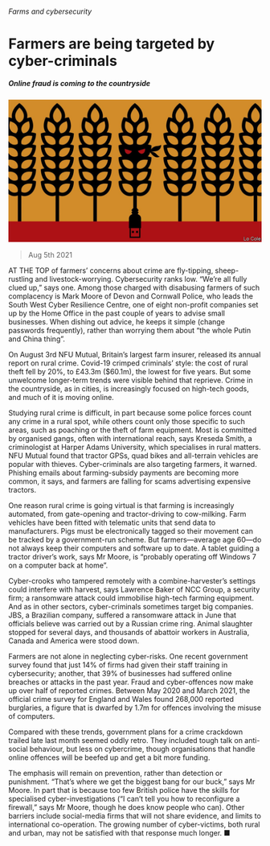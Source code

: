 ###### Farms and cybersecurity

# Farmers are being targeted by cyber-criminals 

##### Online fraud is coming to the countryside 

![image](images/20210807_BRD001_0.jpg) 

> Aug 5th 2021 

AT THE TOP of farmers’ concerns about crime are fly-tipping, sheep-rustling and livestock-worrying. Cybersecurity ranks low. “We’re all fully clued up,” says one. Among those charged with disabusing farmers of such complacency is Mark Moore of Devon and Cornwall Police, who leads the South West Cyber Resilience Centre, one of eight non-profit companies set up by the Home Office in the past couple of years to advise small businesses. When dishing out advice, he keeps it simple (change passwords frequently), rather than worrying them about “the whole Putin and China thing”.

On August 3rd NFU Mutual, Britain’s largest farm insurer, released its annual report on rural crime. Covid-19 crimped criminals’ style: the cost of rural theft fell by 20%, to £43.3m ($60.1m), the lowest for five years. But some unwelcome longer-term trends were visible behind that reprieve. Crime in the countryside, as in cities, is increasingly focused on high-tech goods, and much of it is moving online.


Studying rural crime is difficult, in part because some police forces count any crime in a rural spot, while others count only those specific to such areas, such as poaching or the theft of farm equipment. Most is committed by organised gangs, often with international reach, says Kreseda Smith, a criminologist at Harper Adams University, which specialises in rural matters. NFU Mutual found that tractor GPSs, quad bikes and all-terrain vehicles are popular with thieves. Cyber-criminals are also targeting farmers, it warned. Phishing emails about farming-subsidy payments are becoming more common, it says, and farmers are falling for scams advertising expensive tractors.

One reason rural crime is going virtual is that farming is increasingly automated, from gate-opening and tractor-driving to cow-milking. Farm vehicles have been fitted with telematic units that send data to manufacturers. Pigs must be electronically tagged so their movement can be tracked by a government-run scheme. But farmers—average age 60—do not always keep their computers and software up to date. A tablet guiding a tractor driver’s work, says Mr Moore, is “probably operating off Windows 7 on a computer back at home”.

Cyber-crooks who tampered remotely with a combine-harvester’s settings could interfere with harvest, says Lawrence Baker of NCC Group, a security firm; a ransomware attack could immobilise high-tech farming equipment. And as in other sectors, cyber-criminals sometimes target big companies. JBS, a Brazilian company, suffered a ransomware attack in June that officials believe was carried out by a Russian crime ring. Animal slaughter stopped for several days, and thousands of abattoir workers in Australia, Canada and America were stood down.

Farmers are not alone in neglecting cyber-risks. One recent government survey found that just 14% of firms had given their staff training in cybersecurity; another, that 39% of businesses had suffered online breaches or attacks in the past year. Fraud and cyber-offences now make up over half of reported crimes. Between May 2020 and March 2021, the official crime survey for England and Wales found 268,000 reported burglaries, a figure that is dwarfed by 1.7m for offences involving the misuse of computers.

Compared with these trends, government plans for a crime crackdown trailed late last month seemed oddly retro. They included tough talk on anti-social behaviour, but less on cybercrime, though organisations that handle online offences will be beefed up and get a bit more funding.

The emphasis will remain on prevention, rather than detection or punishment. “That’s where we get the biggest bang for our buck,” says Mr Moore. In part that is because too few British police have the skills for specialised cyber-investigations (“I can’t tell you how to reconfigure a firewall,” says Mr Moore, though he does know people who can). Other barriers include social-media firms that will not share evidence, and limits to international co-operation. The growing number of cyber-victims, both rural and urban, may not be satisfied with that response much longer. ■

